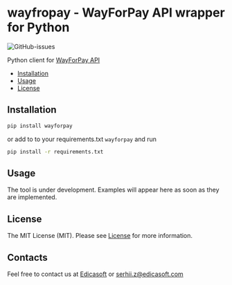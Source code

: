 # wayfropay - WayForPay API wrapper for Python

![GitHub-issues](https://img.shields.io/github/issues/zagran/wayforpay)

Python client for [WayForPay API](https://wiki.wayforpay.com/display/WADU/Wayforpay+Api+documentations+UA)

* [Installation](#installation)
* [Usage](#usage)
* [License](#license)

## Installation

```bash
pip install wayforpay
```

or add to to your requirements.txt `wayforpay` and run

```bash
pip install -r requirements.txt
```

## Usage

The tool is under development. Examples will appear here as soon as they are implemented.

## License

The MIT License (MIT). Please see [License](LICENSE) for more information.

## Contacts
Feel free to contact us at [Edicasoft](https://edicasoft.com) or [serhii.z@edicasoft.com](serhii.z@edicasoft.com)
